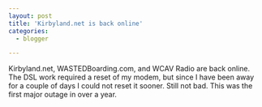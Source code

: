 ```yaml
---
layout: post
title: 'Kirbyland.net is back online'
categories:
  - blogger

---
```


Kirbyland.net, WASTEDBoarding.com, and WCAV Radio are back online.  The DSL work required a reset of my modem, but since I have been away for a couple of days I could not reset it sooner.  Still not bad.  This was the first major outage in over a year.

